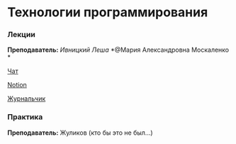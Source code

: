 # Технологии программирования 

### Лекции

**Преподаватель:**  *Ивницкий Леша* 
                        *@Мария Александровна Москаленко *

[Чат](https://t.me/+pB5T7EzjESVmYzVi) 

[Notion](https://itmois.notion.site/1-y24-54e3ddf85994453ea2cf37d000c0296e) 

[Журнальчик]()

### Практика

**Преподаватель:** Жуликов (кто бы это не был...) 


